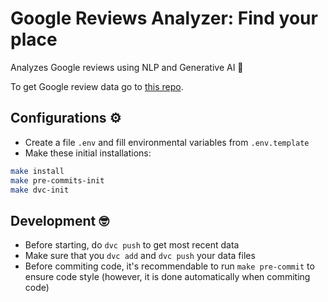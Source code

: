 # Google Reviews Analyzer: Find your place

Analyzes Google reviews using NLP and Generative AI 🫣

To get Google review data
go to [this repo](https://github.com/eliagonzalezmolina/google-maps-reviews-scraper).

## Configurations ⚙️
- Create a file `.env` and fill environmental variables from `.env.template`
- Make these initial installations:

```bash
make install
make pre-commits-init
make dvc-init
```

## Development 🤓
- Before starting, do `dvc push` to get most recent data
- Make sure that you `dvc add` and `dvc push` your data files
- Before commiting code, it's recommendable to run `make pre-commit` to ensure code
style (however, it is done automatically when commiting code)
